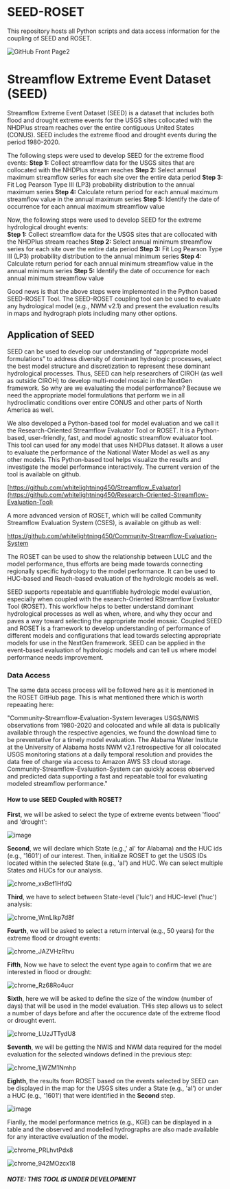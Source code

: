 # SEED-ROSET
This repository hosts all Python scripts and data access information for the coupling of SEED and ROSET.

![GitHub Front Page2](https://github.com/shahab122/SEED-ROSET/assets/28275758/ef112be7-7995-4a35-a796-de06815c39d4)

# Streamflow Extreme Event Dataset (SEED)

Streamflow Extreme Event Dataset (SEED) is a dataset that includes both flood and drought extreme events for the USGS sites collocated with the NHDPlus stream reaches over the entire contiguous United States (CONUS). SEED includes the extreme flood and drought events during the period 1980-2020.   

The following steps were used to develop SEED for the extreme flood events: 
**Step 1:** Collect streamflow data for the USGS sites that are collocated with the NHDPlus stream reaches 
**Step 2:** Select annual maximum streamflow series for each site over the entire data period
**Step 3:** Fit Log Pearson Type III (LP3) probability distribution to the annual maximum series 
**Step 4:** Calculate return period for each annual maximum streamflow value in the annual maximum series
**Step 5:** Identify the date of occurrence for each annual maximum streamflow value  

Now, the following steps were used to develop SEED for the extreme hydrological drought events:  
**Step 1:** Collect streamflow data for the USGS sites that are collocated with the NHDPlus stream reaches 
**Step 2:** Select annual minimum streamflow series for each site over the entire data period
**Step 3:** Fit Log Pearson Type III (LP3) probability distribution to the annual minimum series 
**Step 4:** Calculate return period for each annual minimum streamflow value in the annual minimum series
**Step 5:** Identify the date of occurrence for each annual minimum streamflow value

Good news is that the above steps were implemented in the Python based SEED-ROSET Tool. The SEED-ROSET coupling tool can be used to evaluate any hydrological model (e.g., NWM v2.1) and present the evaluation results in maps and hydrograph plots including many other options. 

## Application of SEED

SEED can be used to develop our understanding of “appropriate model formulations” to address diversity of dominant hydrologic processes, select the best model structure and discretization to represent these dominant hydrological processes. Thus, SEED can help researchers of CIROH (as well as outside CIROH) to develop multi-model mosaic in the NextGen framework. So why are we evaluating the model performance? Because we need the appropriate model formulations that perform we in all hydroclimatic conditions over entire CONUS and other parts of North America as well. 

We also developed a Python-based tool for model evaluation and we call it the Research-Oriented Streamflow Evaluator Tool or ROSET. It is a Python-based, user-friendly, fast, and model agnostic streamflow evaluator tool. This tool can used for any model that uses NHDPlus dataset. It allows a user to evaluate the performance of the National Water Model as well as any other models. This Python-based tool helps visualize the results and investigate the model performance interactively. The current version of the tool is available on github.

[https://github.com/whitelightning450/Streamflow_Evaluator](https://github.com/whitelightning450/Research-Oriented-Streamflow-Evaluation-Tool)

A more advanced version of ROSET, which will be called Community Streamflow Evaluation System (CSES), is available on github as well:

https://github.com/whitelightning450/Community-Streamflow-Evaluation-System

The ROSET can be used to show the relationship between LULC and the model performance, thus efforts are being made towards connecting regionally specific hydrology to the model performance. It can be used to HUC-based and Reach-based evaluation of the hydrologic models as well. 

SEED supports repeatable and quantifiable hydrologic model evaluation, especially when coupled with the esearch-Oriented RStreamflow Evaluator Tool (ROSET). This workflow helps to better understand dominant hydrological processes as well as when, where, and why they occur and paves a way toward selecting the appropriate model mosaic. Coupled SEED and ROSET is a framework to develop understanding of performance of different models and configurations that lead towards selecting appropriate models for use in the NextGen framework. SEED can be applied in the event-based evaluation of hydrologic models and can tell us where model performance needs improvement.   

### Data Access

The same data access process will be followed here as it is mentioned in the ROSET GitHub page. This is what mentioned there which is worth repeaating here: 

"Community-Streamflow-Evaluation-System leverages USGS/NWIS observations from 1980-2020 and colocated and while all data is publically available through the respective agencies, we found the download time to be preventative for a timely model evaluation. The Alabama Water Institute at the University of Alabama hosts NWM v2.1 retrospective for all colocated USGS monitoring stations at a daily temporal resolution and provides the data free of charge via access to Amazon AWS S3 cloud storage. Community-Streamflow-Evaluation-System can quickly access observed and predicted data supporting a fast and repeatable tool for evaluating modeled streamflow performance."

#### How to use SEED Coupled with ROSET? 

**First**, we will be asked to select the type of extreme events between 'flood' and 'drought':

![image](https://github.com/shahab122/SEED-ROSET/assets/28275758/c3efc920-47cc-475a-a2e0-180c85055a92)

**Second**, we will declare which State (e.g.,' al' for Alabama) and the HUC ids (e.g., '1601') of our interest. Then, initialize ROSET to get the USGS IDs located within the selected State (e.g., 'al') and HUC. We can select multiple States and HUCs for our analysis. 

![chrome_xxBef1HfdQ](https://github.com/shahab122/SEED-ROSET/assets/28275758/8ab9e5b8-155a-439f-afe8-094c3bf6d049)

**Third**, we have to select between State-level ('lulc') and HUC-level ('huc') analysis:

![chrome_WmLIkp7d8f](https://github.com/shahab122/SEED-ROSET/assets/28275758/e9840de1-813f-4e22-85b3-f98d3628055b)

**Fourth**, we will be asked to select a return interval (e.g., 50 years) for the extreme flood or drought events:

![chrome_JAZVHzRtvu](https://github.com/shahab122/SEED-ROSET/assets/28275758/97d41dae-e902-45cb-8b81-246418d8fcfe)

**Fifth**, Now we have to select the event type again to confirm that we are interested in flood or drought:

![chrome_Rz68Ro4ucr](https://github.com/shahab122/SEED-ROSET/assets/28275758/c12cb118-3ea4-4052-bf6d-25ec8308f019)

**Sixth**, here we will be asked to define the size of the window (number of days) that will be used in the model evaluation. THis step allows us to select a number of days before and after the occurence date of the extreme flood or drought event. 

![chrome_LUzJTTydU8](https://github.com/shahab122/SEED-ROSET/assets/28275758/39c8a2c2-b3b8-4be2-967b-5c4531fc9e99)

**Seventh**, we will be getting the NWIS and NWM data required for the model evaluation for the selected windows defined in the previous step:

![chrome_1jWZM1Nmhp](https://github.com/shahab122/SEED-ROSET/assets/28275758/1d6f15eb-25cb-484e-afb4-79e968c04e3b)

**Eighth**, the results from ROSET based on the events selected by SEED can be displayed in the map for the USGS sites under a State (e.g., 'al') or under a HUC (e.g., '1601') that were identified in the **Second** step.  

![image](https://github.com/shahab122/SEED-ROSET/assets/28275758/5ab1b170-e00e-4c73-843e-ef9c70b0439e)

Fianlly, the model performance metrics (e.g., KGE) can be displayed in a table and the observed and modelled hydrographs are also made available for any interactive evaluation of the model. 

![chrome_PRLhvtPdx8](https://github.com/shahab122/SEED-ROSET/assets/28275758/04598e84-7110-4a3b-ac30-4e96c5bebe18)

![chrome_942MOzcx18](https://github.com/shahab122/SEED-ROSET/assets/28275758/649ba9d8-760f-4b0f-8c04-0cbebee5455d)

##### NOTE: THIS TOOL IS UNDER DEVELOPMENT

